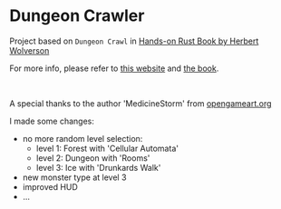 # Dungeon Crawler

Project based on `Dungeon Crawl` in [Hands-on Rust Book by Herbert Wolverson](https://github.com/thebracket/HandsOnRust)

For more info, please refer to [this website](https://hands-on-rust.com/) and [the book](https://pragprog.com/titles/hwrust/hands-on-rust/).

<br/>

A special thanks to the author 'MedicineStorm' from [opengameart.org](http://opengameart.org/content/dungeon-crawl-32x32-tiles-supplemental)

I made some changes:
- no more random level selection:
  - level 1: Forest with 'Cellular Automata'
  - level 2: Dungeon with 'Rooms'
  - level 3: Ice with 'Drunkards Walk'
- new monster type at level 3
- improved HUD
- ...